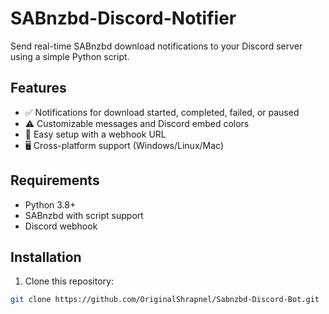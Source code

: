 # SABnzbd-Discord-Notifier

Send real-time SABnzbd download notifications to your Discord server using a simple Python script.

## Features

- ✅ Notifications for download started, completed, failed, or paused
- ⚠️ Customizable messages and Discord embed colors
- 🔧 Easy setup with a webhook URL
- 🖥 Cross-platform support (Windows/Linux/Mac)

## Requirements

- Python 3.8+
- SABnzbd with script support
- Discord webhook

## Installation

1. Clone this repository:
```bash
git clone https://github.com/OriginalShrapnel/Sabnzbd-Discord-Bot.git
